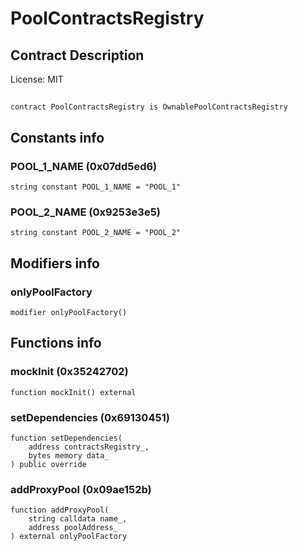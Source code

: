 # PoolContractsRegistry

## Contract Description


License: MIT

## 

```solidity
contract PoolContractsRegistry is OwnablePoolContractsRegistry
```


## Constants info

### POOL_1_NAME (0x07dd5ed6)

```solidity
string constant POOL_1_NAME = "POOL_1"
```


### POOL_2_NAME (0x9253e3e5)

```solidity
string constant POOL_2_NAME = "POOL_2"
```


## Modifiers info

### onlyPoolFactory

```solidity
modifier onlyPoolFactory()
```


## Functions info

### mockInit (0x35242702)

```solidity
function mockInit() external
```


### setDependencies (0x69130451)

```solidity
function setDependencies(
    address contractsRegistry_,
    bytes memory data_
) public override
```


### addProxyPool (0x09ae152b)

```solidity
function addProxyPool(
    string calldata name_,
    address poolAddress_
) external onlyPoolFactory
```


